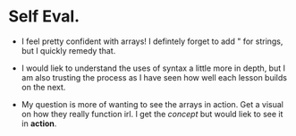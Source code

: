 # Self Eval.

- I feel pretty confident with arrays! I defintely forget to add " for strings, but I quickly remedy that.

- I would liek to understand the uses of syntax a little more in depth, but I am also trusting the process as I have seen how well each lesson builds on the next.

- My question is more of wanting to see the arrays in action. Get a visual on how they really function irl. I get the *concept* but would liek to see it in **action**.

